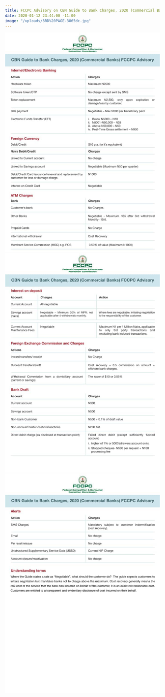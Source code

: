 ```yaml
---
title: FCCPC Advisory on CBN Guide to Bank Charges, 2020 (Commercial Banks
date: 2020-01-12 23:44:00 -11:00
image: "/uploads/3RD%20PAGE-3865dc.jpg"
---
```


![1ST PAGE-d74409.jpg](/uploads/1ST%20PAGE-d74409.jpg)
![2ND PAGE-de64a7.jpg](/uploads/2ND%20PAGE-de64a7.jpg)
![3RD PAGE-3865dc.jpg](/uploads/3RD%20PAGE-3865dc.jpg)